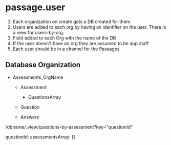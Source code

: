 
passage.user
============

1. Each organization on create gets a DB created for them.
1. Users are added to each org by having an identifier on the user.  There is a view for users-by-org.
2. Field added to each Org with the name of the DB
3. If the user doesn't have an org they are assumed to be app staff
4. Each user should be in a channel for the Passages

## Database Organization
 - Assessments_OrgName
 	 - Assessment
 	 	- QuestionsArray
	 - Question
	 	
	 - Answers
	 
	 
/dbname/_view/questions-by-assessment?key="questionId"

questionId:
	assessmentsArray: []